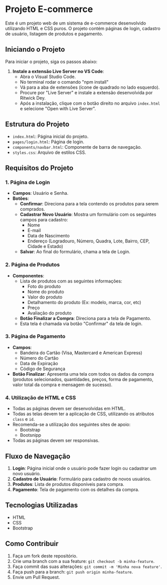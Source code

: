 # Projeto E-commerce

Este é um projeto web de um sistema de e-commerce desenvolvido utilizando HTML e CSS puros. O projeto contém páginas de login, cadastro de usuário, listagem de produtos e pagamento.

## Iniciando o Projeto

Para iniciar o projeto, siga os passos abaixo:

1. **Instale a extensão Live Server no VS Code**:
   - Abra o Visual Studio Code.
   - No terminal rodar o comando "npm install"
   - Vá para a aba de extensões (ícone de quadrado no lado esquerdo).
   - Procure por "Live Server" e instale a extensão desenvolvida por Ritwick Dey.
   - Após a instalação, clique com o botão direito no arquivo `index.html` e selecione "Open with Live Server".

## Estrutura do Projeto

- `index.html`: Página inicial do projeto.
- `pages/login.html`: Página de login.
- `components/navbar.html`: Componente de barra de navegação.
- `styles.css`: Arquivo de estilos CSS.

## Requisitos do Projeto

### 1. Página de Login

- **Campos**: Usuário e Senha.
- **Botões**:
  - **Confirmar**: Direciona para a tela contendo os produtos para serem comprados.
  - **Cadastrar Novo Usuário**: Mostra um formulário com os seguintes campos para cadastro:
    - Nome
    - E-mail
    - Data de Nascimento
    - Endereço (Logradouro, Número, Quadra, Lote, Bairro, CEP, Cidade e Estado)
  - **Salvar**: Ao final do formulário, chama a tela de Login.

### 2. Página de Produtos

- **Componentes**:
  - Lista de produtos com as seguintes informações:
    - Foto do produto
    - Nome do produto
    - Valor do produto
    - Detalhamento do produto (Ex: modelo, marca, cor, etc)
    - Preço
    - Avaliação do produto
  - **Botão Finalizar a Compra**: Direciona para a tela de Pagamento.
  - Esta tela é chamada via botão "Confirmar" da tela de login.

### 3. Página de Pagamento

- **Campos**:
  - Bandeira do Cartão (Visa, Mastercard e American Express)
  - Número do Cartão
  - Data de Expiração
  - Código de Segurança
- **Botão Finalizar**: Apresenta uma tela com todos os dados da compra (produtos selecionados, quantidades, preços, forma de pagamento, valor total da compra e mensagem de sucesso).

### 4. Utilização de HTML e CSS

- Todas as páginas devem ser desenvolvidas em HTML.
- Todas as telas devem ter a aplicação de CSS, utilizando os atributos `class` e `id`.
- Recomenda-se a utilização dos seguintes sites de apoio:
  - Bootstrap
  - Bootsnipp
- Todas as páginas devem ser responsivas.

## Fluxo de Navegação

1. **Login**: Página inicial onde o usuário pode fazer login ou cadastrar um novo usuário.
2. **Cadastro de Usuário**: Formulário para cadastro de novos usuários.
3. **Produtos**: Lista de produtos disponíveis para compra.
4. **Pagamento**: Tela de pagamento com os detalhes da compra.

## Tecnologias Utilizadas

- HTML
- CSS
- Bootstrap

## Como Contribuir

1. Faça um fork deste repositório.
2. Crie uma branch com a sua feature: `git checkout -b minha-feature`.
3. Faça commit das suas alterações: `git commit -m 'Minha nova feature'`.
4. Faça push para a branch: `git push origin minha-feature`.
5. Envie um Pull Request.

